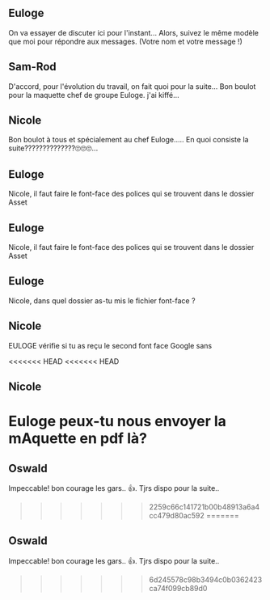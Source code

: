 ## Euloge
On va essayer de discuter ici pour l'instant...
Alors, suivez le même modèle que moi pour répondre aux messages. (Votre nom et votre message !)

## Sam-Rod
D'accord, pour l'évolution du travail, on fait quoi pour la suite...
Bon boulot pour la maquette chef de groupe Euloge. j'ai kiffé...

## Nicole

Bon boulot à tous et spécialement au chef  Euloge.....
En quoi consiste la suite??????????????🙄🙄🙄...
## Euloge
Nicole, il faut faire le font-face des polices qui se trouvent dans le dossier Asset
## Euloge
Nicole, il faut faire le font-face des polices qui se trouvent dans le dossier Asset
## Euloge
Nicole, dans quel dossier as-tu mis le fichier font-face ?

## Nicole

EULOGE vérifie si tu as reçu le second font face Google sans

<<<<<<< HEAD
<<<<<<< HEAD
## Nicole
Euloge peux-tu nous envoyer la mAquette en pdf là?
=======
## Oswald 
Impeccable! bon courage les gars.. 👍. Tjrs dispo pour la suite..
>>>>>>> 2259c66c141721b00b48913a6a4cc479d80ac592
=======
## Oswald 
Impeccable! bon courage les gars.. 👍. Tjrs dispo pour la suite..
>>>>>>> 6d245578c98b3494c0b0362423ca74f099cb89d0
